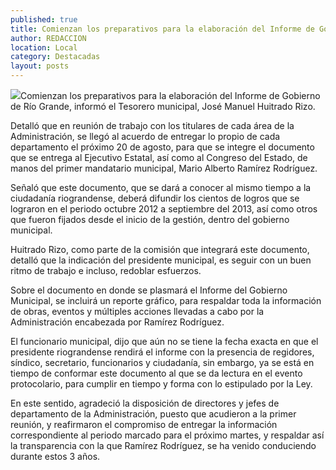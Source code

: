 ```yaml
---
published: true
title: Comienzan los preparativos para la elaboración del Informe de Gobierno de Río Grande
author: REDACCION
location: Local
category: Destacadas
layout: posts
---
```


![](http://i.imgur.com/EmjBJatm.jpg)Comienzan los preparativos para la elaboración del Informe de Gobierno de Río Grande, informó el Tesorero municipal, José Manuel Huitrado Rizo.

Detalló que en reunión de trabajo con los titulares de cada área de la Administración, se llegó al acuerdo de entregar lo propio de cada departamento el próximo 20 de agosto, para que se integre el documento que se entrega al Ejecutivo Estatal, así como al Congreso del Estado, de manos del primer mandatario municipal, Mario Alberto Ramírez Rodríguez.

Señaló que este documento, que se dará a conocer al mismo tiempo a la ciudadanía riograndense, deberá difundir los cientos de logros que se lograron en el periodo octubre 2012 a septiembre del 2013, así como otros que fueron fijados desde el inicio de la gestión, dentro del gobierno municipal.

Huitrado Rizo, como parte de la comisión que integrará este documento, detalló que la indicación del presidente municipal, es seguir con un buen ritmo de trabajo e incluso, redoblar esfuerzos.

Sobre el documento en donde se plasmará el Informe del Gobierno Municipal, se incluirá un reporte gráfico, para respaldar toda la información de obras, eventos y múltiples acciones llevadas a cabo por la Administración encabezada por Ramírez Rodríguez.

El funcionario municipal, dijo que aún no se tiene la fecha exacta en que el presidente riograndense rendirá el informe con la presencia de regidores, síndico, secretario, funcionarios y ciudadanía, sin embargo, ya se está en tiempo de conformar este documento al que se da lectura en el evento protocolario, para cumplir en tiempo y forma con lo estipulado por la Ley.

En este sentido, agradeció la disposición de directores y jefes de departamento de la Administración, puesto que acudieron a la primer reunión, y reafirmaron el compromiso de entregar la información correspondiente al periodo marcado para el próximo martes, y respaldar así la transparencia con la que Ramírez Rodríguez, se ha venido conduciendo durante estos 3 años.
